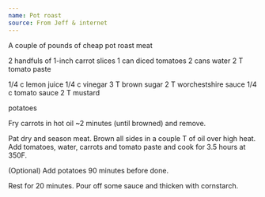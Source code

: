 ```yaml
---
name: Pot roast
source: From Jeff & internet
---
```


A couple of pounds of cheap pot roast meat

2 handfuls of 1-inch carrot slices
1 can diced tomatoes
2 cans water
2 T tomato paste

1/4 c lemon juice
1/4 c vinegar
3 T brown sugar
2 T worchestshire sauce
1/4 c tomato sauce
2 T mustard

potatoes

Fry carrots in hot oil ~2 minutes (until browned) and remove. 

Pat dry and season meat.  Brown all sides in a couple T of oil over high heat.  Add tomatoes, water, carrots and tomato paste and cook for 3.5 hours at 350F.

(Optional) Add potatoes 90 minutes before done.

Rest for 20 minutes.  Pour off some sauce and thicken with cornstarch.

